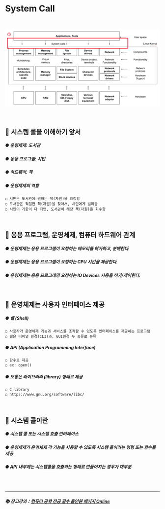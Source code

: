 # System Call

<br>

![SystemCallPart](image/system_call.png)

<br>

## 📌 시스템 콜을 이해하기 앞서


##### ● 운영체제: 도서관
##### ● 응용 프로그램: 시민
##### ● 하드웨어: 책 
##### ● 운영체제의 역할
    ○ 시민은 도서관에 원하는 책(자원)을 요청함
    ○ 도서관은 적절한 책(자원)을 찾아서, 시민에게 빌려줌
    ○ 시민이 기한이 다 되면, 도서관이 해당 책(자원)을 회수함

<br>

## 📌 응용 프로그램, 운영체제, 컴퓨터 하드웨어 관계

##### ● 운영체제는 응용 프로그램이 요청하는 메모리를 허가하고, 분배한다.
##### ● 운영체제는 응용 프로그램이 요청하는 CPU 시간을 제공한다.
##### ● 운영체제는 응용 프로그래밍 요청하는 IO Devices 사용을 허가/제어한다.

<br>

## 📌 운영체제는 사용자 인터페이스 제공

##### ● 쉘 (Shell)
    ○ 사용자가 운영체제 기능과 서비스를 조작할 수 있도록 인터페이스를 제공하는 프로그램
    ○ 쉘은 터미널 환경(CLI)과, GUI환경 두 종류로 분류
##### ● API (Application Programming Interface)
    ○ 함수로 제공
    ○ ex: open()
##### ● 보통은 라이브러리 (library) 형태로 제공
    ○ C library
    ○ https://www.gnu.org/software/libc/

<br>

## 📌 시스템 콜이란

##### ● 시스템 콜 또는 시스템 호출 인터페이스
##### ● 운영체제가 운영체제 각 기능을 사용할 수 있도록 시스템 콜이라는 명령 또는 함수를 제공
##### ● API 내부에는 시스템콜을 호출하는 형태로 만들어지는 경우가 대부분

<br>
<br>

---

##### 📚 참고강의：[컴퓨터 공학 전공 필수 올인원 패키지 Online](https://fastcampus.co.kr/dev_online_cs)